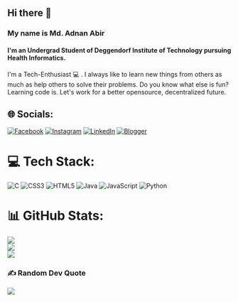 ## Hi there 👋
### My name is Md. Adnan Abir
#### I'm an Undergrad Student of Deggendorf Institute of Technology pursuing Health Informatics.

I'm a Tech-Enthusiast 💻 . I always like to learn new things from others as much as help others to solve their problems. Do you know what else is fun? Learning code is. Let's work for a better opensource, decentralized future.

## 🌐 Socials:
[![Facebook](https://img.shields.io/badge/Facebook-%231877F2.svg?logo=Facebook&logoColor=white)](https://facebook.com/https://www.facebook.com/adnan.auric/) [![Instagram](https://img.shields.io/badge/Instagram-%23E4405F.svg?logo=Instagram&logoColor=white)](https://instagram.com/https://www.instagram.com/auric__/) [![LinkedIn](https://img.shields.io/badge/LinkedIn-%230077B5.svg?logo=linkedin&logoColor=white)](https://linkedin.com/in/https://www.linkedin.com/in/md-adnan-abir-364a771b5/) [![Blogger](https://blogger.googleusercontent.com/img/b/R29vZ2xl/AVvXsEg0sNLibZWI2S6dfEROazR6yG31ivLPV7HmsPZ992eJEr9t2PG4fPKXP_1dHXK7DXEDBTa5KloKVPEpWw0MDz3ryvnQDpnE7-YyNjm-Jf6xh7xNknkcPQ5ejHVlibOJghPGszagA45fkvjZXLwDRMo-dJkLUCfpC2m2rXK9fbRXzL6PslnN9t4OcT5x6w/s1600/blogger.png)](https://adnanauric.blogspot.com//)

# 💻 Tech Stack:
![C](https://img.shields.io/badge/c-%2300599C.svg?style=for-the-badge&logo=c&logoColor=white) ![CSS3](https://img.shields.io/badge/css3-%231572B6.svg?style=for-the-badge&logo=css3&logoColor=white) ![HTML5](https://img.shields.io/badge/html5-%23E34F26.svg?style=for-the-badge&logo=html5&logoColor=white) ![Java](https://img.shields.io/badge/java-%23ED8B00.svg?style=for-the-badge&logo=java&logoColor=white) ![JavaScript](https://img.shields.io/badge/javascript-%23323330.svg?style=for-the-badge&logo=javascript&logoColor=%23F7DF1E) ![Python](https://img.shields.io/badge/python-3670A0?style=for-the-badge&logo=python&logoColor=ffdd54)
# 📊 GitHub Stats:
![](https://github-readme-stats.vercel.app/api?username=md-adnan-abir&theme=tokyonight&hide_border=false&include_all_commits=false&count_private=false)<br/>
![](https://github-readme-streak-stats.herokuapp.com/?user=md-adnan-abir&theme=tokyonight&hide_border=false)<br/>
![](https://github-readme-stats.vercel.app/api/top-langs/?username=md-adnan-abir&theme=tokyonight&hide_border=false&include_all_commits=false&count_private=false&layout=compact)

### ✍️ Random Dev Quote
![](https://quotes-github-readme.vercel.app/api?type=horizontal&theme=radical)

<!-- Proudly created with GPRM ( https://gprm.itsvg.in ) --> 



<!---
Md-Adnan-Abir/Md-Adnan-Abir is a ✨ special ✨ repository because its `README.md` (this file) appears on your GitHub profile.
You can click the Preview link to take a look at your changes.
--->
